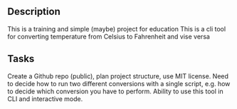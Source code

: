 ## Description

This is a training and simple (maybe) project for education
This is a cli tool for converting temperature from Celsius to Fahrenheit and vise versa

## Tasks
Create a Github repo (public), plan project structure, use MIT license. 
Need to decide how to run two different conversions with a single script, e.g. how to decide which conversion you have to perform.
Ability to use this tool in CLI and interactive mode.

